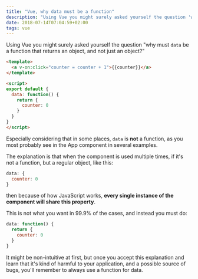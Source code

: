 ```yaml
---
title: "Vue, why data must be a function"
description: "Using Vue you might surely asked yourself the question 'why must data be a function that returns an object, and not just an object?'"
date: 2018-07-14T07:04:59+02:00
tags: vue
---
```


Using Vue you might surely asked yourself the question "why must `data` be a function that returns an object, and not just an object?"

```html
<template>
  <a v-on:click="counter = counter + 1">{{counter}}</a>
</template>

<script>
export default {
  data: function() {
    return {
      counter: 0
    }
  }
}
</script>
```

Especially considering that in some places, `data` is **not** a function, as you most probably see in the App component in several examples.

The explanation is that when the component is used multiple times, if it's not a function, but a regular object, like this:

```js
data: {
  counter: 0
}
```

then because of how JavaScript works, **every single instance of the component will share this property**.

This is not what you want in 99.9% of the cases, and instead you must do:

```js
data: function() {
  return {
    counter: 0
  }
}
```

It might be non-intuitive at first, but once you accept this explanation and learn that it's kind of harmful to your application, and a possible source of bugs, you'll remember to always use a function for data.